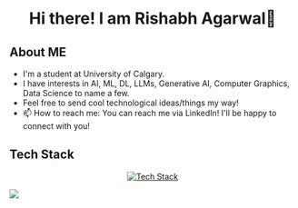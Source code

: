 <h1 style="text-align: center;">Hi there! I am Rishabh Agarwal👋</h1>

## About ME

* I'm a student at University of Calgary.
* I have interests in AI, ML, DL, LLMs, Generative AI, Computer Graphics, Data Science to name a few.
* Feel free to send cool technological ideas/things my way!
* 📫 How to reach me: You can reach me via LinkedIn! I'll be happy to connect with you!

## Tech Stack
<p align="center">
  <a href="https://skillicons.dev">
    <img src="https://skillicons.dev/icons?i=py,pytorch,flask,c,java,dart,flutter,firebase,r,matlab,mysql,latex,html,css,git"  alt="Tech Stack" />
  </a>
</p>

<a href="https://www.linkedin.com/in/rishabh-agarwal-33895b245/" target="_blank">
   <img src="https://img.shields.io/badge/LinkedIn-0077B5?style=for-the-badge&logo=linkedin&logoColor=0e76a8&color=black">
</a>


<!--
**GodRishUniverse/GodRishUniverse** is a ✨ _special_ ✨ repository because its `README.md` (this file) appears on your GitHub profile.

Here are some ideas to get you started:

- 🔭 I’m currently working on ...
- 🌱 I’m currently learning ...
- 👯 I’m looking to collaborate on ...
- 🤔 I’m looking for help with ...
- 💬 Ask me about ...
- 📫 How to reach me: ...
- 😄 Pronouns: ...
- ⚡ Fun fact: ...
-->
